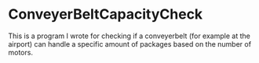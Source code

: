 # ConveyerBeltCapacityCheck
This is a program I wrote for checking if a conveyerbelt (for example at the airport) can handle a specific amount of packages based on the number of motors.

